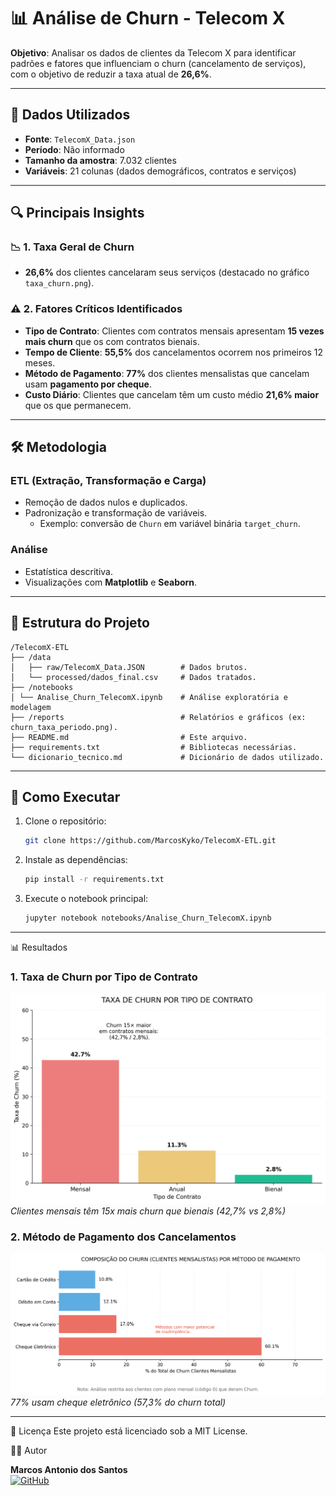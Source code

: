 # 📊 Análise de Churn - Telecom X

**Objetivo**: Analisar os dados de clientes da Telecom X para identificar padrões e fatores que influenciam o churn (cancelamento de serviços), com o objetivo de reduzir a taxa atual de **26,6%**.

---

## 📁 Dados Utilizados
- **Fonte**: `TelecomX_Data.json`
- **Período**: Não informado
- **Tamanho da amostra**: 7.032 clientes
- **Variáveis**: 21 colunas (dados demográficos, contratos e serviços)

---

## 🔍 Principais Insights

### 📉 1. Taxa Geral de Churn
- **26,6%** dos clientes cancelaram seus serviços (destacado no gráfico `taxa_churn.png`).

### ⚠️ 2. Fatores Críticos Identificados
- **Tipo de Contrato**: Clientes com contratos mensais apresentam **15 vezes mais churn** que os com contratos bienais.
- **Tempo de Cliente**: **55,5%** dos cancelamentos ocorrem nos primeiros 12 meses.
- **Método de Pagamento**: **77%** dos clientes mensalistas que cancelam usam **pagamento por cheque**.
- **Custo Diário**: Clientes que cancelam têm um custo médio **21,6% maior** que os que permanecem.

---

## 🛠️ Metodologia

### ETL (Extração, Transformação e Carga)
- Remoção de dados nulos e duplicados.
- Padronização e transformação de variáveis.
  - Exemplo: conversão de `Churn` em variável binária `target_churn`.

### Análise
- Estatística descritiva.
- Visualizações com **Matplotlib** e **Seaborn**.

---

## 📂 Estrutura do Projeto

```
/TelecomX-ETL
├── /data
│   ├── raw/TelecomX_Data.JSON        # Dados brutos.
│   └── processed/dados_final.csv     # Dados tratados.
├── /notebooks
│ └── Analise_Churn_TelecomX.ipynb    # Análise exploratória e modelagem
├── /reports                          # Relatórios e gráficos (ex: churn_taxa_periodo.png).
├── README.md                         # Este arquivo.
├── requirements.txt                  # Bibliotecas necessárias.
└── dicionario_tecnico.md             # Dicionário de dados utilizado.
```

---

## 🚀 Como Executar

1. Clone o repositório:
   ```bash
   git clone https://github.com/MarcosKyko/TelecomX-ETL.git
   ```

2. Instale as dependências:
    ```bash
    pip install -r requirements.txt
    ```

3. Execute o notebook principal:
    ```bash
    jupyter notebook notebooks/Analise_Churn_TelecomX.ipynb
    ```

---

📊 Resultados


### 1. Taxa de Churn por Tipo de Contrato  
![Churn por Contrato](reports/churn_tipo_contrato.png)  
*Clientes mensais têm 15x mais churn que bienais (42,7% vs 2,8%)* 

### 2. Método de Pagamento dos Cancelamentos  
![Pagamento dos Cancelamentos](reports/churn_mes_tp_pgto.png)  
*77% usam cheque eletrônico (57,3% do churn total)*  

---

📝 Licença
Este projeto está licenciado sob a MIT License.

🙋‍♂️ Autor

**Marcos Antonio dos Santos**  
[![GitHub](https://img.shields.io/badge/GitHub-@MarcosKyko-181717?logo=github)](https://github.com/MarcosKyko)  